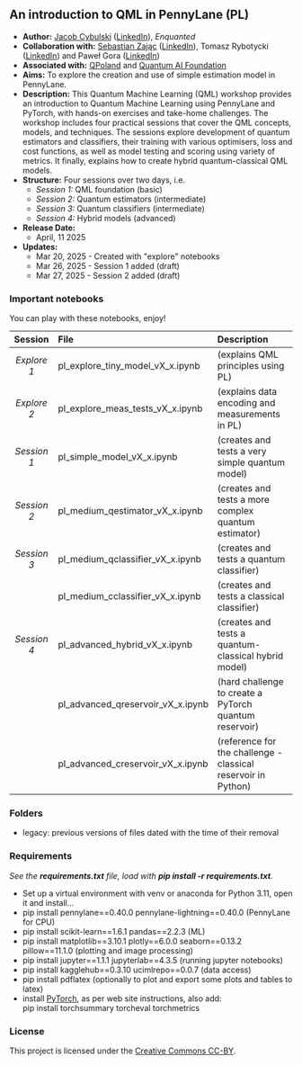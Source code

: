 <style> table {margin: auto; width:100%;} </style>
## An introduction to QML in PennyLane (PL)
- **Author:** [Jacob Cybulski](https://jacobcybulski.com/) ([LinkedIn](https://www.linkedin.com/in/jacobcybulski/)), *Enquanted*
- **Collaboration with:**
      [Sebastian Zając](https://sebastianzajac.pl/) ([LinkedIn](https://www.linkedin.com/in/sebastianzajac/)),
      Tomasz Rybotycki ([LinkedIn](https://www.linkedin.com/in/tomasz-rybotycki-01192582/)) and
      Paweł Gora ([LinkedIn](https://www.linkedin.com/in/pawelgora/))
- **Associated with:** [QPoland](https://qworld.net/qpoland/) and [Quantum AI Foundation](https://www.qaif.org/)
- **Aims:** To explore the creation and use of simple estimation model in PennyLane.
- **Description:** This Quantum Machine Learning (QML) workshop provides an introduction to Quantum Machine Learning using PennyLane and PyTorch, with hands-on exercises and take-home challenges. The workshop includes four practical sessions that cover the QML concepts, models, and techniques. The sessions explore development of quantum estimators and classifiers, their training with various optimisers, loss and cost functions, as well as model testing and scoring using variety of metrics. It finally, explains how to create hybrid quantum-classical QML models.
- **Structure:** Four sessions over two days, i.e.
  - *Session 1:* QML foundation (basic)
  - *Session 2:* Quantum estimators (intermediate)
  - *Session 3:* Quantum classifiers (intermediate)
  - *Session 4:* Hybrid models (advanced)
- **Release Date:**
  - April, 11 2025
- **Updates:**
  - Mar 20, 2025 - Created with "explore" notebooks
  - Mar 26, 2025 - Session 1 added (draft)
  - Mar 27, 2025 - Session 2 added (draft)

### Important notebooks

You can play with these notebooks, enjoy!

| Session | File | Description |
| :-: | :- | :- |
| *Explore 1* | pl_explore_tiny_model_vX_x.ipynb | (explains QML principles using PL) |
| *Explore 2* | pl_explore_meas_tests_vX_x.ipynb | (explains data encoding and measurements in PL) |
| *Session 1* | pl_simple_model_vX_x.ipynb | (creates and tests a very simple quantum model) |
| *Session 2* | pl_medium_qestimator_vX_x.ipynb | (creates and tests a more complex quantum estimator) |
| *Session 3* | pl_medium_qclassifier_vX_x.ipynb | (creates and tests a quantum classifier) |
|  | pl_medium_cclassifier_vX_x.ipynb | (creates and tests a classical classifier) |
| *Session 4* | pl_advanced_hybrid_vX_x.ipynb | (creates and tests a quantum-classical hybrid model) |
|  | pl_advanced_qreservoir_vX_x.ipynb | (hard challenge to create a PyTorch quantum reservoir) |
|  | pl_advanced_creservoir_vX_x.ipynb | (reference for the challenge - classical reservoir in Python) |

<!--
- *Explore 1:* pl_explore_tiny_model_vX_x.ipynb (explains QML principles using PL)
- *Explore 2:* pl_explore_meas_tests_vX_x.ipynb (explains data encoding and measurements in PL)

The following are in draft, so do not download them (unless you are a developer)

- *Session 1:* pl_simple_model_vX_x.ipynb (creates and tests a very simple quantum model)
- *Session 2:* pl_medium_qestimator_vX_x.ipynb (creates and tests a more complex quantum estimator)
- *Session 3:* pl_medium_qclassifier_vX_x.ipynb (creates and tests a quantum classifier)
- *Session 3:* pl_medium_cclassifier_vX_x.ipynb (creates and tests a classical classifier)
- *Session 4:* pl_advanced_hybrid_vX_x.ipynb (creates and tests a quantum-classical hybrid model)<br><br>
- utilities.py (various functions used in model development and use)
- requirements.txt (list of required packages)
-->

### Folders
- legacy: previous versions of files dated with the time of their removal
  
### Requirements
_See the **requirements.txt** file, load with **pip install -r requirements.txt**._
- Set up a virtual environment with venv or anaconda for Python 3.11, open it and install...
- pip install pennylane==0.40.0 pennylane-lightning==0.40.0 (PennyLane for CPU)
- pip install scikit-learn==1.6.1 pandas==2.2.3 (ML)
- pip install matplotlib==3.10.1 plotly==6.0.0 seaborn==0.13.2 pillow==11.1.0 (plotting and image processing)
- pip install jupyter==1.1.1 jupyterlab==4.3.5 (running jupyter notebooks)
- pip install kagglehub==0.3.10 ucimlrepo==0.0.7 (data access)
- pip install pdflatex (optionally to plot and export some plots and tables to latex)
- install [PyTorch](https://pytorch.org/get-started/locally/), as per web site instructions, also add:<br>
  pip install torchsummary torcheval torchmetrics

### License
This project is licensed under the [Creative Commons CC-BY](https://creativecommons.org/licenses/by/4.0/).